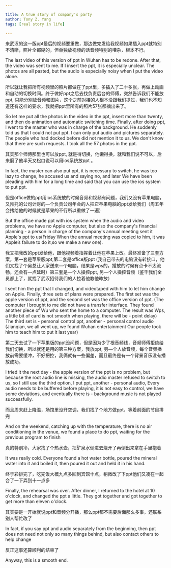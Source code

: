 ```yaml
---

title: A true story of company's party
author: Tony Z. Yang
tags: [real story in life]

---
```


来武汉的这—版ppt最后的视频要重做，那边做完发给我视频如果插入ppt就特别不清晰，照片全都糊的，但单独放视频的话音频特别的嘈杂，根本不行。

The last video of this version of ppt in Wuhan has to be redone. After that, the video was sent to me. If I insert the ppt, it is especially unclear. The photos are all pasted, but the audio is especially noisy when I put the video alone.

所以就让我把所有视频里的照片都做在了ppt里，多插入了二十多张，再做上动画和自动的切换时间。终于做好ppt之后去找负责后台的师傅，突然告诉我们不能放ppt, 
只能分别放音频和图片，这个之前对接的人根本没跟我们提过，我们也不知道还有这样的要求，我就把ppt里所有的照片57张都摘出来了。

So let me put all the photos in the video in the ppt, insert more than twenty, and then do animation and automatic switching time. Finally, after doing ppt, I went to the master who was in charge of the background. He suddenly told us that I could not put ppt.
I can only put audio and pictures separately. The people who had docked before did not mention it to us. We don't know that there are such requests. I took all the 57 photos in the ppt.

其实那个师傅那里也可以放ppt, 就是得切换，他獭得换，就和我们说不可以，后来磨了他半天又松口说可以用ios系统放ppt 。

In fact, the master can also put ppt, it is necessary to switch, he was too lazy to change, he accused us and saying no, and later We have been pleading with him for a long time and said that you can use the ios system to put ppt.

但是office做的ppt用ios系统放的时候音频和视频有问题，我们又没有苹果电脑，又拜托的公司计财的—个负责公司年会的人把它苹果电脑的ppt发给我们（周五年会拷给他的时候就是苹果的不行所以重做了一遍）

But the office made ppt with ios system when the audio and video problems, we have no Apple computer, but also the company's financial planning - a person in charge of the company's annual meeting sent it Apple's ppt to us(Friday When the annual meeting was copied to him, it was Apple’s failure to do it,so we make a new one).

我又把我改的ppt发给他，跟他视频着指挥着让他在苹果上改。最终准备了三套方案，第—套是苹果版ppt,第二套是office版ppt (我自己带去的电脑没有转接口，他们又找了个吴总让人家送来—个电脑，结果是wps的，播放的时候有点卡不太流畅，还会有—点延时）第三套是—个人操控ppt, 另—个人操控音频（鉴千我们全员都上了，就找了武汉招待我们的人拉着他教他昨放）

I sent him the ppt that I changed, and videotaped with him to let him change on Apple. Finally, three sets of plans were prepared. The first set was the apple version of ppt, and the second set was the office version of ppt. (The computer I brought to me did not have a transfer interface. They found another piece of Wu who sent the home to a computer. The result was Wps, a little bit of card is not smooth when playing, there will be - point delay) The third set is - personal control ppt, another - personal control audio (Jianqian, we all went up, we found Wuhan entertainment Our people took him to teach him to put it last year)

第二天去试了—下苹果版的ppt没问题，但是因为少了根音频线，音频师傅拒绝给我们切换，所以就还是用的第三种方案，我放ppt, 另—个人放音频，每个音频播放前需要缓冲，不好把控，我俩就有—些偏差，而且最终是有—个背景音乐没有播放成功。

I tried it the next day - the apple version of the ppt is no problem, but because the root audio line is missing, the audio master refused to switch to us, so I still use the third option, I put ppt, another - personal audio, Every audio needs to be buffered before playing, it is not easy to control, we have some deviations, and eventually there is - background music is not played successfully.

而且周末赶上降温，场馆里没开空调，我们找了个地方做ppt，等着前面的节目排完

And on the weekend, catching up with the temperature, there is no air conditioning in the venue, we found a place to do ppt, waiting for the previous program to finish


真的特别冷，大家找了个热水壶，把矿泉水倒进去烧开了再倒出来拿在手里抱着

It was really cold. Everyone found a hot water bottle, poured the mineral water into it and boiled it, then poured it out and held it in his hand.

终于彩排完了，吃完饭大概九点多回到宾馆十点，稍微改了下ppt他们又凑在一起合了一下弄到十一点多

Finally, the rehearsal was over. After dinner, I returned to the hotel at 10 o'clock, and changed the ppt a little. They got together and got together to get more than eleven o'clock.

其实要是一开始就说ppt和音频分开播，那么ppt都不需要后面那么多事，还联系别人帮忙改了

In fact, if you say ppt and audio separately from the beginning, then ppt does not need not only so many things behind, but also contact others to help change

反正这事还算顺利的结束了

Anyway, this is a smooth end.
